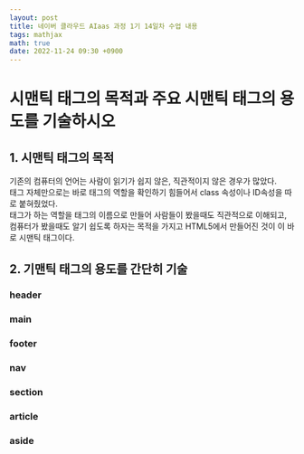 ```yaml
---
layout: post
title: 네이버 클라우드 AIaas 과정 1기 14일차 수업 내용
tags: mathjax
math: true
date: 2022-11-24 09:30 +0900
---
```


# 시맨틱 태그의 목적과 주요 시맨틱 태그의 용도를 기술하시오

## 1. 시맨틱 태그의 목적

기존의 컴퓨터의 언어는 사람이 읽기가 쉽지 않은, 직관적이지 않은 경우가 많았다.<br>
태그 자체만으로는 바로 태그의 역할을 확인하기 힘들어서 class 속성이나 ID속성을 따로 붙혀줬었다.<br>
태그가 하는 역할을 태그의 이름으로 만들어 사람들이 봤을때도 직관적으로 이해되고,
컴퓨터가 봤을때도 알기 쉽도록 하자는 목적을 가지고 HTML5에서 만들어진 것이 이 바로 시맨틱 태그이다.<br>


## 2. 기맨틱 태그의 용도를 간단히 기술

### header


### main


### footer


### nav


### section


### article


### aside